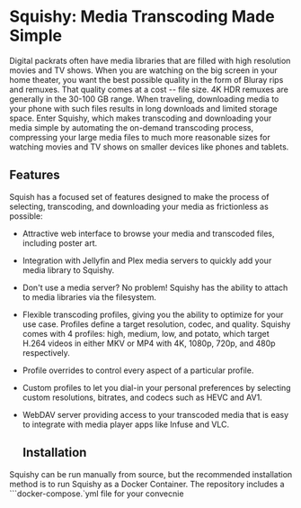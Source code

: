# Squishy: Media Transcoding Made Simple

Digital packrats often have media libraries that are filled with high resolution
movies and TV shows. When you are watching on the big screen in your home
theater, you want the best possible quality in the form of Bluray rips and
remuxes. That quality comes at a cost -- file size. 4K HDR remuxes are generally
in the 30-100 GB range. When traveling, downloading media to your phone with
such files results in long downloads and limited storage space. Enter Squishy,
which makes transcoding and downloading your media simple by automating the
on-demand transcoding process, compressing your large media files to much more
reasonable sizes for watching movies and TV shows on smaller devices like phones
and tablets.

## Features

Squish has a focused set of features designed to make the process of selecting,
transcoding, and downloading your media as frictionless as possible:

* Attractive web interface to browse your media and transcoded files, including
  poster art.
* Integration with Jellyfin and Plex media servers to quickly add your media
  library to Squishy.
* Don't use a media server? No problem! Squishy has the ability to attach to
  media libraries via the filesystem.
* Flexible transcoding profiles, giving you the ability to optimize for your use
  case. Profiles define a target resolution, codec, and quality. Squishy comes
  with 4 profiles: high, medium, low, and potato, which target H.264 videos in
  either MKV or MP4 with 4K, 1080p, 720p, and 480p respectively.
* Profile overrides to control every aspect of a particular profile.
* Custom profiles to let you dial-in your personal preferences by selecting
  custom resolutions, bitrates, and codecs such as HEVC and AV1.
* WebDAV server providing access to your transcoded media that is easy to
  integrate with media player apps like Infuse and VLC.

  ## Installation


Squishy can be run manually from source, but the recommended installation method
is to run Squishy as a Docker Container. The repository includes a
```docker-compose.`yml file for your convecnie

